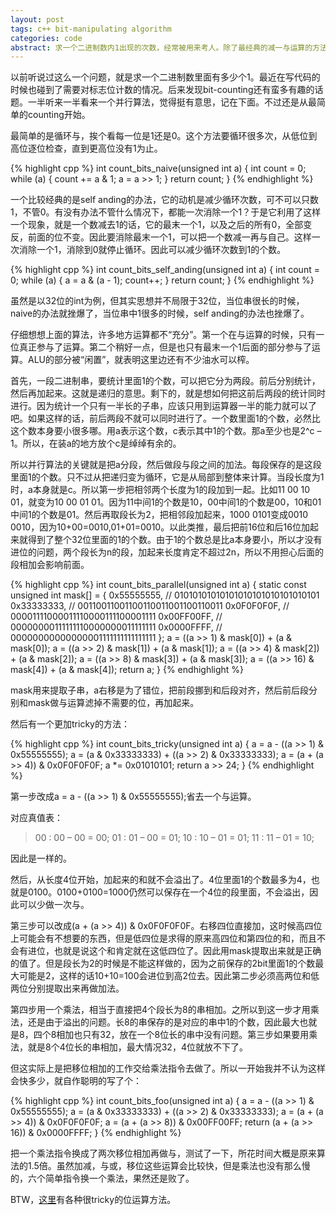 ```yaml
---
layout: post
tags: c++ bit-manipulating algorithm
categories: code
abstract: 求一个二进制数内1出现的次数，经常被用来考人。除了最经典的减一与运算的方法，还可以利用位间的并行性，以及更加诡异的方法。
---
```

以前听说过这么一个问题，就是求一个二进制数里面有多少个1。最近在写代码的时候也碰到了需要对标志位计数的情况。后来发现bit-counting还有蛮多有趣的话题。一半听来一半看来一个并行算法，觉得挺有意思，记在下面。不过还是从最简单的counting开始。

最简单的是循环与，挨个看每一位是1还是0。这个方法要循环很多次，从低位到高位逐位检查，直到更高位没有1为止。

{% highlight cpp %}
int count_bits_naive(unsigned int a)
{
    int count = 0;
    while (a)
    {
        count += a & 1;
        a = a >> 1;
    }
    return count;
}
{% endhighlight %}

一个比较经典的是self anding的办法，它的动机是减少循环次数，可不可以只数1，不管0。有没有办法不管什么情况下，都能一次消除一个1？于是它利用了这样一个现象，就是一个数减去1的话，它的最末一个1，以及之后的所有0，全部变反，前面的位不变。因此要消除最末一个1，可以把一个数减一再与自己。这样一次消除一个1，消除到0就停止循环。因此可以减少循环次数到1的个数。

{% highlight cpp %}
int count_bits_self_anding(unsigned int a)
{
    int count = 0;
    while (a)
    {
        a = a & (a - 1);
        count++;
    }
    return count;
}
{% endhighlight %}

虽然是以32位的int为例，但其实思想并不局限于32位，当位串很长的时候，naive的办法就挫爆了，当位串中1很多的时候，self anding的办法也挫爆了。

仔细想想上面的算法，许多地方运算都不“充分”。第一个在与运算的时候，只有一位真正参与了运算。第二个稍好一点，但是也只有最末一个1后面的部分参与了运算。ALU的部分被“闲置”，就表明这里边还有不少油水可以榨。

首先，一段二进制串，要统计里面1的个数，可以把它分为两段。前后分别统计，然后再加起来。这就是递归的意思。剩下的，就是想如何把这前后两段的统计同时进行。因为统计一个只有一半长的子串，应该只用到运算器一半的能力就可以了吧。如果这样的话，前后两段不就可以同时进行了。一个数里面1的个数，必然比这个数本身要小很多哪。用a表示这个数，c表示其中1的个数。那a至少也是2^c – 1。所以，在装a的地方放个c是绰绰有余的。

所以并行算法的关键就是把a分段，然后做段与段之间的加法。每段保存的是这段里面1的个数。只不过从把递归变为循环，它是从局部到整体来计算。当段长度为1时，a本身就是c。所以第一步把相邻两个长度为1的段加到一起。比如11 00 10 01，就变为10 00 01 01。因为11中间1的个数是10，00中间1的个数是00，10和01中间1的个数是01。然后再取段长为2，把相邻段加起来，1000 0101变成0010 0010，因为10+00=0010,01+01=0010。以此类推，最后把前16位和后16位加起来就得到了整个32位里面的1的个数。由于1的个数总是比a本身要小，所以才没有进位的问题，两个段长为n的段，加起来长度肯定不超过2n，所以不用担心后面的段相加会影响前面。


{% highlight cpp %}
int count_bits_parallel(unsigned int a)
{
    static const unsigned int mask[] = {
        0x55555555,        // 01010101010101010101010101010101
        0x33333333,        // 00110011001100110011001100110011
        0x0F0F0F0F,        // 00001111000011110000111100001111
        0x00FF00FF,        // 00000000111111110000000011111111
        0x0000FFFF,        // 00000000000000001111111111111111
    };
    a = ((a >> 1) & mask[0]) + (a & mask[0]);
    a = ((a >> 2) & mask[1]) + (a & mask[1]);
    a = ((a >> 4) & mask[2]) + (a & mask[2]);
    a = ((a >> 8) & mask[3]) + (a & mask[3]);
    a = ((a >> 16) & mask[4]) + (a & mask[4]);
    return a;
}
{% endhighlight %}

mask用来提取子串，a右移是为了错位，把前段挪到和后段对齐，然后前后段分别和mask做与运算滤掉不需要的位，再加起来。

然后有一个更加tricky的方法：


{% highlight cpp %}
int count_bits_tricky(unsigned int a)
{
    a = a - ((a >> 1) & 0x55555555);
    a = (a & 0x33333333) + ((a >> 2) & 0x33333333);
    a = (a + (a >> 4)) & 0x0F0F0F0F;
    a *= 0x01010101;
    return a >> 24;
}
{% endhighlight %}

第一步改成a = a - ((a >> 1) & 0x55555555);省去一个与运算。

对应真值表：

> 00 : 00 – 00 = 00;
> 01 : 01 – 00 = 01;
> 10 : 10 – 01 = 01;
> 11 : 11 – 01 = 10;

因此是一样的。

然后，从长度4位开始，加起来的和就不会溢出了。4位里面1的个数最多为4，也就是0100。0100+0100=1000仍然可以保存在一个4位的段里面，不会溢出，因此可以少做一次与。

第三步可以改成(a + (a >> 4)) & 0x0F0F0F0F。右移四位直接加，这时候高四位上可能会有不想要的东西，但是低四位是求得的原来高四位和第四位的和，而且不会有进位，也就是说这个和肯定就在这低四位了。因此用mask提取出来就是正确的值了。但是段长为2的时候是不能这样做的，因为之前保存的2bit里面1的个数最大可能是2，这样的话10+10=100会进位到高2位去。因此第二步必须高两位和低两位分别提取出来再做加法。

第四步用一个乘法，相当于直接把4个段长为8的串相加。之所以到这一步才用乘法，还是由于溢出的问题。长8的串保存的是对应的串中1的个数，因此最大也就是8，四个8相加也只有32，放在一个8位长的串中没有问题。第三步如果要用乘法，就是8个4位长的串相加，最大情况32，4位就放不下了。

但这实际上是把移位相加的工作交给乘法指令去做了。所以一开始我并不认为这样会快多少，就自作聪明的写了个：

{% highlight cpp %}
int count_bits_foo(unsigned int a)
{
    a = a - ((a >> 1) & 0x55555555);
    a = (a & 0x33333333) + ((a >> 2) & 0x33333333);
    a = (a + (a >> 4)) & 0x0F0F0F0F;
    a = (a + (a >> 8)) & 0x00FF00FF;
    return (a + (a >> 16)) & 0x0000FFFF;
}
{% endhighlight %}

把一个乘法指令换成了两次移位相加再做与，测试了一下，所花时间大概是原来算法的1.5倍。虽然加减，与或，移位这些运算会比较快，但是乘法也没有那么慢的，六个简单指令换一个乘法，果然还是败了。

BTW，[这里](http://graphics.stanford.edu/~seander/bithacks.html)有各种很tricky的位运算方法。

